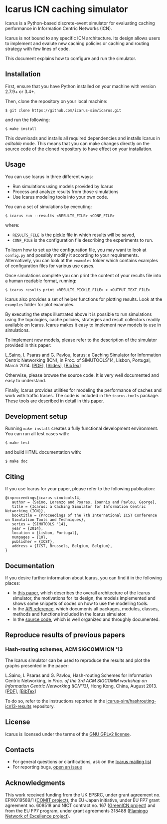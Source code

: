 # Icarus ICN caching simulator
Icarus is a Python-based discrete-event simulator for evaluating caching
performance in Information Centric Networks (ICN).

Icarus is not bound to any specific ICN architecture. Its design allows users
to implement and evalute new caching policies or caching and routing strategy
with few lines of code.

This document explains how to configure and run the simulator.

## Installation
First, ensure that you have Python installed on your machine with version 2.7.9+ or 3.4+.

Then, clone the repository on your local machine:

    $ git clone https://github.com/icarus-sim/icarus.git

and run the following:

    $ make install

This downloads and installs all required dependencies and installs Icarus in _editable_ mode.
This means that you can make changes directly on the source code of the cloned
repository to have effect on your installation.

## Usage
You can use Icarus in three different ways:
 * Run simulations using models provided by Icarus
 * Process and analyze results from those simulations
 * Use Icarus modeling tools into your own code.

You can a set of simulations by executing:

    $ icarus run --results <RESULTS_FILE> <CONF_FILE>

where:

 * `RESULTS_FILE` is the [pickle](http://docs.python.org/3/library/pickle.html) file in which results will be saved,
 * `CONF_FILE` is the configuration file describing the experiments to run.

To learn how to set up the configuration file, you may want to look at `config.py`
and possibly modify it according to your requirements.
Alternatively, you can look at the `examples` folder which
contains examples of configuration files for various use cases.

Once simulations complete you can print the content of your results file into a
human readable format, running:

    $ icarus results print <RESULTS_PICKLE_FILE> > <OUTPUT_TEXT_FILE>

Icarus also provides a set of helper functions for plotting results.
Look at the `examples` folder for plot examples.

By executing the steps illustrated above it is possible to run simulations using the
topologies, cache policies, strategies and result collectors readily available on
Icarus. Icarus makes it easy to implement new models to use in simulations.

To implement new models, please refer to the description of the simulator 
provided in this paper:

L.Saino, I. Psaras and G. Pavlou, Icarus: a Caching Simulator for Information Centric
Networking (ICN), in Proc. of SIMUTOOLS'14, Lisbon, Portugal, March 2014.
\[[PDF](https://lorenzosaino.github.io/publications/icarus-simutools14.pdf)\],
\[[Slides](https://lorenzosaino.github.io/publications/icarus-simutools14-slides.pdf)\],
\[[BibTex](https://lorenzosaino.github.io/publications/icarus-simutools14-bib.txt)\]

Otherwise, please browse the source code. It is very well documented and easy to
understand.

Finally, Icarus provides utilities for modeling the performance of caches and
work with traffic traces. The code is included in the `icarus.tools` package.
These tools are described in detail in [this paper](https://lorenzosaino.github.io/publications/icarus-simutools14.pdf).

## Development setup
Running `make install` creates a fully functional development environment.
You can run all test cases with:

    $ make test

and build HTML documentation with:

    $ make doc

## Citing

If you use Icarus for your paper, please refer to the following publication:

    @inproceedings{icarus-simutools14,
       author = {Saino, Lorenzo and Psaras, Ioannis and Pavlou, George},
       title = {Icarus: a Caching Simulator for Information Centric Networking (ICN)},
       booktitle = {Proceedings of the 7th International ICST Conference on Simulation Tools and Techniques},
       series = {SIMUTOOLS '14},
       year = {2014},
       location = {Lisbon, Portugal},
       numpages = {10},
       publisher = {ICST},
       address = {ICST, Brussels, Belgium, Belgium},
    }

## Documentation
If you desire further information about Icarus, you can find it in the following places:

 * In [this paper](https://lorenzosaino.github.io/publications/icarus-simutools14.pdf), which describes the overall architecture of the Icarus simulator,
   the motivations for its design, the models implemented and shows some snippets of codes on how to use the modelling tools.
 * In the [API reference](http://icarus-sim.github.io/doc/), which documents all packages, modules, classes, methods
   and functions included in the Icarus simulator.
 * In the [source code](https://www.github.com/icarus-sim/icarus/), which is well organized and throughly documented.

## Reproduce results of previous papers

### Hash-routing schemes, ACM SIGCOMM ICN '13
The Icarus simulator can be used to reproduce the results and plot the graphs presented in the paper:

L.Saino, I. Psaras and G. Pavlou, Hash-routing Schemes for Information Centric Networking,
in *Proc. of the 3rd ACM SIGCOMM workshop on Information Centric Networking (ICN'13)*, Hong Kong, China, August 2013.
[\[PDF\]](https://lorenzosaino.github.io/publications/hashrouting-icn13.pdf),
[\[BibTex\]](https://lorenzosaino.github.io/publications/hashrouting-icn13-bib.txt)

To do so, refer to the instructions reported in the  [icarus-sim/hashrouting-icn13-results](http://github.com/icarus-sim/hashrouting-icn13-results) repository.

## License
Icarus is licensed under the terms of the [GNU GPLv2 license](http://www.gnu.org/licenses/gpl-2.0.html).

## Contacts
 * For general questions or clarifications, ask on the [Icarus mailing list](http://mailman.ee.ucl.ac.uk/mailman/listinfo/icarus)
 * For reporting bugs, [open an issue](https://github.com/icarus-sim/icarus/issues)

## Acknowledgments
This work received funding from the UK EPSRC, under grant agreement no. EP/K019589/1 ([COMIT project](http://www.ee.ucl.ac.uk/comit-project/)),
the EU-Japan initiative, under EU FP7 grant agreement no. 608518 and NICT contract no. 167 ([GreenICN project](http://www.greenicn.org/))
and from the EU FP7 program, under grant agreements 318488 ([Flamingo Network of Excellence project](http://www.fp7-flamingo.eu/)).
